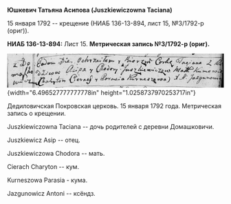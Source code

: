 **Юшкевич Татьяна Асипова (Juszkiewiczowna Taciana)**

15 января 1792 -- крещение (НИАБ 136-13-894, лист 15, №3/1792-р (ориг)).

**НИАБ 136-13-894:** Лист 15. **Метрическая запись №3/1792-р (ориг).**

![](./media/e3b758038b7870031c2790415769cfbb5a83e003.png){width="6.496527777777778in"
height="1.0258737970253717in"}

Дедиловичская Покровская церковь. 15 января 1792 года. Метрическая
запись о крещении.

Juszkiewiczowna Taciana -- дочь родителей с деревни Домашковичи.

Juszkiewicz Asip -- отец.

Juszkiewiczowa Chodora -- мать.

Cierach Charyton -- кум.

Kurneszowa Parasia - кума.

Jazgunowicz Antoni -- ксёндз.
